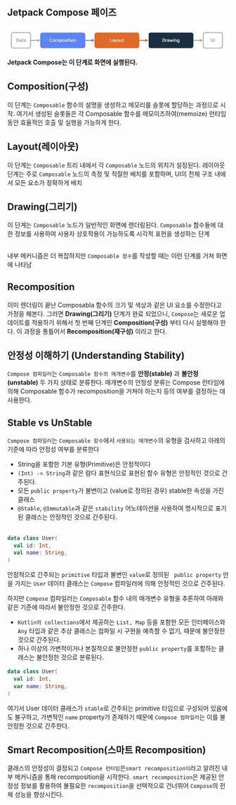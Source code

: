 ## Jetpack Compose 페이즈
 ![alt text](<image/compose stable.png>)
**Jetpack Compose는 이 단계로 화면에 실행된다.**
## Composition(구성)
이 단계는 ```Composable``` 함수의 설명을 생성하고 메모리를 슬롯에 할당하는 과정으로 시작. 여기서 생성된 슬롯들은 각 Composable 함수를 메모이즈하여(memoize) 런타임 동안 효율적인 호출 및 실행을 가능하게 한다.
## Layout(레이아웃)
이 단계는 ```Composable``` 트리 내에서 각 ```Composable``` 노드의 위치가 설정된다. 레이아웃 단계는 주로 ```Composable``` 노드의 측정 및 적절한 배치를 포함하며, UI의 전체 구조 내에서 모든 요소가 정확하게 배치

## Drawing(그리기)
이 단계는 ```Composable``` 노드가 일반적인 화면에 렌더링된다. ```Composable``` 함수들에 대한 정보를 사용하여 사용자 상호작용이 가능하도록 시각적 표현을 생성하는 단계

##
내부 메커니즘은 더 복잡하지만 ```Composable 함수```를 작성할 때는 이런 단계를 거쳐 화면에 나타남
## Recomposition
 이미 렌더링이 끝난 Composabla 함수의 크기 및 색상과 같은 UI 요소를 수정한다고 가정을 해본다. 그러면 **Drawing(그리기)** 단계가 완료 되었으니, ```Compose```는 새로운 업데이트를 적용하기 위해서 첫 번째 단계인 **Composition(구성)** 부터 다시 실행해야 한다. 이 과정을 통틀어서 **Recomposition(재구성)** 이라고 한다.

## 안정성 이해하기 (Understanding Stability)
```Compose 컴파일러```는 ```Composable 함수의 매개변수```를 **안정(stable)** 과 **불안정(unstable)** 두 가지 상태로 분류한다.
매개변수의 안정성 분류는 Compose 런타임에 의해 Composable 함수가 recomposition을 거쳐야 하는지 등의 여부를 결정하는 데 사용한다.

## Stable vs UnStable
```Compose 컴파일러```는 ```Composable 함수```에서 ```사용되는 매개변수```의 유형을 검사하고 아래의 기준에 따라 안정성 여부를 분류한다

+ String을 포함한 기본 유형(Primitive)은 안정적이다
+ ```(Int) -> String```과 같은 람다 표현식으로 표현된 함수 유형은 안정적인 것으로 간주된다.
+ 모든 ```public property```가 불변이고 (value로 정의된 경우) stable한 속성을 가진 클래스
+ ```@Stable```, ```@Immutable```과 같은 ```stability``` 어노테이션을 사용하여 명시적으로 표기된 클래스는 안정적인 것으로 간주된다.

##
```kotlin
data class User(
  val id: Int,
  val name: String,
)
```
안정적으로 간주되는 ```primitive``` 타입과 불변인 ```value```로 정의된 ``` public property``` 만을 가지는 ```User``` 데이터 클래스는 ```Compose``` 컴파일러에 의해 안정적인 것으로 간주된다.

하지만 ```Compose``` 컴파일러는 ```Composable``` 함수 내의 매개변수 유형을 추론하여 아래와 같은 기준에 따라서 불안정한 것으로 간주한다.
+ ```Kotlin의 collections```에서 제공하는 ```List, Map``` 등을 포함한 모든 인터페이스와 ```Any``` 타입과 같은 추상 클래스는 컴파일 시 구현을 예측할 수 없기, 때문에 불안정한 것으로 간주된다.
+ 하나 이상의 가변적이거나 본질적으로 불안정한 ```public property```를 포함하는 클래스는 불안정한 것으로 분류된다.

```kotlin
data class User(
  val id: Int,
  var name: String,
)
```
여기서 User 데이터 클래스가 ```stable```로 간주되는 primitive 타입으로 구성되어 있음에도 불구하고, 가변적인 ```name``` property가 존재하기 때문에 ```Compose 컴파일러```는 이를 불안정한 것으로 간주한다.

## Smart Recomposition(스마트 Recomposition)
클래스의 안정성이 결정되고 ```Compose 런타임```은```smart recomposition이```라고 알려진 내부 메커니즘을 통해 recomposition을 시작한다. ```smart recomposition```은 제공된 안정성 정보를 활용하여 불필요한 ```recomposition```을 선택적으로 건너뛰어 ```Compose```의 전체 성능을 향상시킨다.